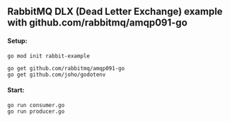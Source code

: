 ## RabbitMQ DLX (Dead Letter Exchange) example with github.com/rabbitmq/amqp091-go

#### Setup:

```
go mod init rabbit-example

go get github.com/rabbitmq/amqp091-go
go get github.com/joho/godotenv
```

#### Start:

```
go run consumer.go
go run producer.go
```
